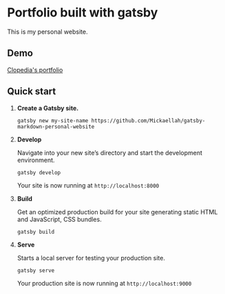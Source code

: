 # Portfolio built with gatsby

This is my personal website.

## Demo

[Clopedia's portfolio](http://clopedia.onja.org/)

## Quick start

1.  **Create a Gatsby site.**

    ```shell
    gatsby new my-site-name https://github.com/Mickaellah/gatsby-markdown-personal-website
    ```

2.  **Develop**

    Navigate into your new site’s directory and start the development environment.

    ```shell
    gatsby develop
    ```

    Your site is now running at `http://localhost:8000`

3.  **Build**

    Get an optimized production build for your site generating static HTML and JavaScript, CSS bundles.

    ```shell
    gatsby build
    ```

4.  **Serve**

    Starts a local server for testing your production site.

    ```shell
    gatsby serve
    ```

    Your production site is now running at `http://localhost:9000`